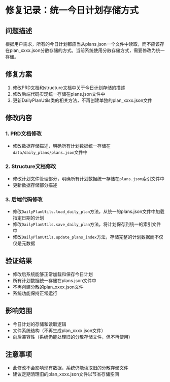 # 修复记录：统一今日计划存储方式

## 问题描述
根据用户需求，所有的今日计划都应当从plans.json一个文件中读取，而不应该存在plan_xxxx.json分散存储的方式。当前系统使用分散存储方式，需要修改为统一存储。

## 修复方案
1. 修改PRD文档和structure文档中关于今日计划存储的描述
2. 修改后端代码实现统一存储在plans.json文件中
3. 更新DailyPlanUtils类的相关方法，不再创建单独的plan_xxxx.json文件

## 修改内容

### 1. PRD文档修改
- 修改数据存储描述，明确所有计划数据统一存储在`data/daily_plans/plans.json`文件中

### 2. Structure文档修改
- 修改计划文件管理部分，明确所有计划数据统一存储在`plans.json`索引文件中
- 更新数据存储部分描述

### 3. 后端代码修改
- 修改`DailyPlanUtils.load_daily_plan`方法，从统一的plans.json文件中加载指定日期的计划
- 修改`DailyPlanUtils.save_daily_plan`方法，将计划保存到统一的索引文件中
- 修改`DailyPlanUtils.update_plans_index`方法，存储完整的计划数据而不仅仅是元数据

## 验证结果
- 修改后系统能够正常加载和保存今日计划
- 所有计划数据统一存储在plans.json文件中
- 不再创建分散的plan_xxxx.json文件
- 系统功能保持正常运行

## 影响范围
- 今日计划的存储和读取逻辑
- 文件系统结构（不再生成plan_xxxx.json文件）
- 向后兼容性（系统仍能处理旧的分散存储文件，但不再使用）

## 注意事项
- 此修改不会影响现有数据，系统仍能读取旧的分散存储文件
- 建议定期清理旧的plan_xxxx.json文件以节省存储空间